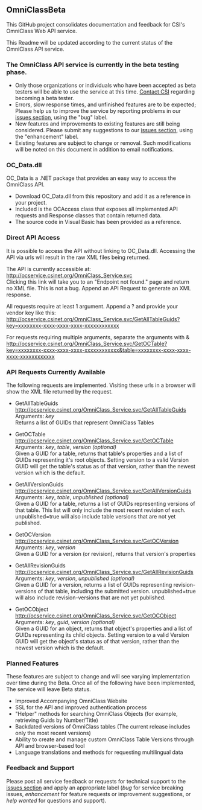 ## OmniClassBeta
This GitHub project consolidates documentation and feedback for CSI's OmniClass Web API service.

This Readme will be updated according to the current status of the OmniClass API service.

### The OmniClass API service is currently in the beta testing phase.
- Only those organizations or individuals who have been accepted as beta testers will be able to use the service at this time.  [Contact CSI](mailto:csi@csinet.org) regarding becoming a beta tester.
- Errors, slow response times, and unfinished features are to be expected;  Please help us to improve the service by reporting problems in our [issues section](https://github.com/csi-net/OmniClassBeta/issues), using the "bug" label.
- New features and improvements to existing features are still being considered.  Please submit any suggestions to our [issues section](https://github.com/csi-net/OmniClassBeta/issues), using the "enhancement" label.
- Existing features are subject to change or removal.  Such modifications will be noted on this document in addition to email notifications.

### OC_Data.dll
OC_Data is a .NET package that provides an easy way to access the OmniClass API.

- Download OC_Data.dll from this repository and add it as a reference in your project.
- Included is the OCAccess class that exposes all implemented API requests and Response classes that contain returned data.
- The source code in Visual Basic has been provided as a reference.

### Direct API Access
It is possible to access the API without linking to OC_Data.dll.  Accessing the API via urls will result in the raw XML files being returned.

The API is currently accessible at:  
http://ocservice.csinet.org/OmniClass_Service.svc  
Clicking this link will take you to an "Endpoint not found." page and return no XML file.  This is not a bug.  Append an API Request to generate an XML response.

All requests require at least 1 argument.  Append a ? and provide your vendor key like this:  
http://ocservice.csinet.org/OmniClass_Service.svc/GetAllTableGuids?key=xxxxxxxx-xxxx-xxxx-xxxx-xxxxxxxxxxxx

For requests requiring multiple arguments, separate the arguments with &  
http://ocservice.csinet.org/OmniClass_Service.svc/GetOCTable?key=xxxxxxxx-xxxx-xxxx-xxxx-xxxxxxxxxxxx&table=xxxxxxxx-xxxx-xxxx-xxxx-xxxxxxxxxxxx

### API Requests Currently Available

The following requests are implemented.  Visiting these urls in a browser will show the XML file returned by the request.

- GetAllTableGuids  
http://ocservice.csinet.org/OmniClass_Service.svc/GetAllTableGuids  
Arguments: *key*  
Returns a list of GUIDs that represent OmniClass Tables

- GetOCTable  
http://ocservice.csinet.org/OmniClass_Service.svc/GetOCTable  
Arguments: *key*, *table*, *version (optional)*  
Given a GUID for a table, returns that table's properties and a list of GUIDs representing it's root objects.  Setting version to a valid Version GUID will get the table's status as of that version, rather than the newest version which is the default.

- GetAllVersionGuids  
http://ocservice.csinet.org/OmniClass_Service.svc/GetAllVersionGuids  
Arguments: *key*, *table*, *unpublished (optional)*  
Given a GUID for a table, returns a list of GUIDs representing versions of that table.  This list will only include the most recent revision of each.  unpublished=true will also include table versions that are not yet published.

- GetOCVersion  
http://ocservice.csinet.org/OmniClass_Service.svc/GetOCVersion  
Arguments: *key*, *version*  
Given a GUID for a version (or revision), returns that version's properties

- GetAllRevisionGuids  
http://ocservice.csinet.org/OmniClass_Service.svc/GetAllRevisionGuids  
Arguments: *key*, *version*, *unpublished (optional)*  
Given a GUID for a version, returns a list of GUIDs representing revision-versions of that table, including the submitted version.  unpublished=true will also include revision-versions that are not yet published.

- GetOCObject  
http://ocservice.csinet.org/OmniClass_Service.svc/GetOCObject  
Arguments: *key*, *guid*, *version (optional)*  
Given a GUID for an object, returns that object's properties and a list of GUIDs representing its child objects.  Setting version to a valid Version GUID will get the object's status as of that version, rather than the newest version which is the default.

### Planned Features
These features are subject to change and will see varying implementation over time during the Beta.  Once all of the following have been implemented, The service will leave Beta status.

- Improved Accompanying OmniClass Website
- SSL for the API and improved authentication process
- "Helper" methods for searching OmniClass Objects (for example, retrieving Guids by Number/Title)
- Backdated versions of OmniClass tables (The current release includes only the most recent versions)
- Ability to create and manage custom OmniClass Table Versions through API and browser-based tool
- Language translations and methods for requesting multilingual data

### Feedback and Support
Please post all service feedback or requests for technical support to the [issues section](https://github.com/csi-net/OmniClassBeta/issues) and apply an appropriate label (*bug* for service breaking issues, *enhancement* for feature requests or improvement suggestions, or *help wanted* for questions and support).
